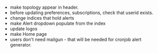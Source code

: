 * make topology appear in header.
* before updating preferences, subscriptions, check that userid exists.
* change indices that hold alerts
* make Alert dropdown populate from the index
* update logos
* make Home page
* users don't need mailgun - that will be needed for cronjob alert generator.
